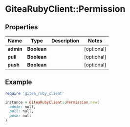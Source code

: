 # GiteaRubyClient::Permission

## Properties

| Name | Type | Description | Notes |
| ---- | ---- | ----------- | ----- |
| **admin** | **Boolean** |  | [optional] |
| **pull** | **Boolean** |  | [optional] |
| **push** | **Boolean** |  | [optional] |

## Example

```ruby
require 'gitea_ruby_client'

instance = GiteaRubyClient::Permission.new(
  admin: null,
  pull: null,
  push: null
)
```

